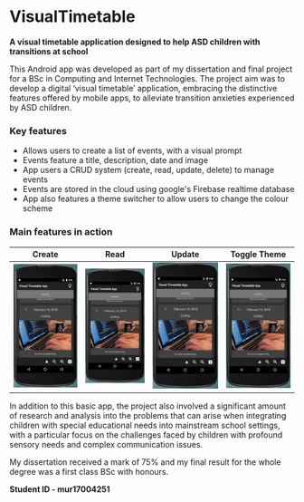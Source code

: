# VisualTimetable

**A visual timetable application designed to help ASD children with transitions at school**


This Android app was developed as part of my dissertation and final project for a BSc in Computing and Internet Technologies. The project aim was to develop a digital ‘visual timetable’ application, embracing the distinctive features offered by mobile apps, to alleviate transition anxieties experienced by ASD children.

### Key features
- Allows users to create a list of events, with a visual prompt
- Events feature a title, description, date and image
- App users a CRUD system (create, read, update, delete) to manage events
- Events are stored in the cloud using google's Firebase realtime database
- App also features a theme switcher to allow users to change the colour scheme

### Main features in action

Create | Read | Update | Toggle Theme
--- | --- | --- | ---
![Create event](https://github.com/mahmon/visual-timetable-app/blob/master/gifs/create.gif "Create event") | ![Read event](https://github.com/mahmon/visual-timetable-app/blob/master/gifs/create.gif "Create event") | ![Update event](https://github.com/mahmon/visual-timetable-app/blob/master/gifs/create.gif "Create event") | ![Toggle Theme](https://github.com/mahmon/visual-timetable-app/blob/master/gifs/create.gif "Create event")

In addition to this basic app, the project also involved a significant amount of research and analysis into the problems that can arise when integrating children with special educational needs into mainstream school settings, with a particular focus on the challenges faced by children with profound sensory needs and complex communication issues.

My dissertation received a mark of 75% and my final result for the whole degree was a first class BSc with honours.

**Student ID - mur17004251**
